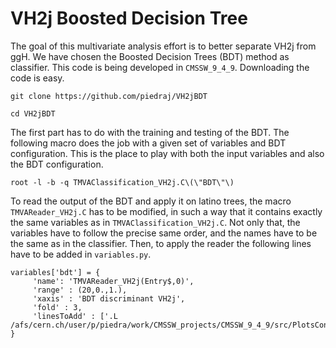 # VH2j Boosted Decision Tree

The goal of this multivariate analysis effort is to better separate VH2j from ggH. We have chosen the Boosted Decision Trees (BDT) method as classifier. This code is being developed in `CMSSW_9_4_9`. Downloading the code is easy.

    git clone https://github.com/piedraj/VH2jBDT

    cd VH2jBDT

The first part has to do with the training and testing of the BDT. The following macro does the job with a given set of variables and BDT configuration. This is the place to play with both the input variables and also the BDT configuration.

    root -l -b -q TMVAClassification_VH2j.C\(\"BDT\"\)

To read the output of the BDT and apply it on latino trees, the macro `TMVAReader_VH2j.C` has to be modified, in such a way that it contains exactly the same variables as in `TMVAClassification_VH2j.C`. Not only that, the variables have to follow the precise same order, and the names have to be the same as in the classifier. Then, to apply the reader the following lines have to be added in `variables.py`.

    variables['bdt'] = {
         'name': 'TMVAReader_VH2j(Entry$,0)',
         'range' : (20,0.,1.),
         'xaxis' : 'BDT discriminant VH2j',
         'fold' : 3,
         'linesToAdd' : ['.L /afs/cern.ch/user/p/piedra/work/CMSSW_projects/CMSSW_9_4_9/src/PlotsConfigurations/Configurations/VH2j/Full2017/VH2jBDT/TMVAReader_VH2j.C+']
    }
